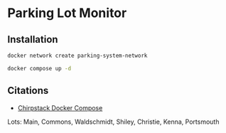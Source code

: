 # Parking Lot Monitor

## Installation

```bash
docker network create parking-system-network

docker compose up -d
```

## Citations

- [Chirpstack Docker Compose](https://github.com/chirpstack/chirpstack-docker/)




Lots: Main, Commons, Waldschmidt, Shiley, Christie, Kenna, Portsmouth